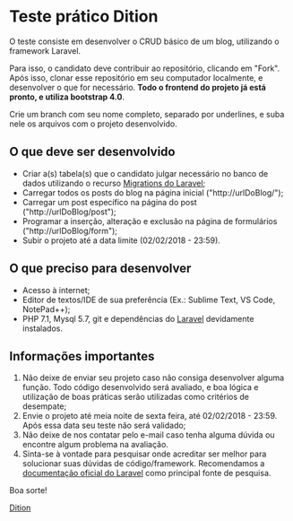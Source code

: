 # Teste prático Dition

O teste consiste em desenvolver o CRUD básico de um blog, utilizando o framework Laravel.

Para isso, o candidato deve contribuir ao repositório, clicando em "Fork". Após isso, clonar esse repositório em seu computador localmente, e desenvolver o que for necessário.
**Todo o frontend do projeto já está pronto, e utiliza bootstrap 4.0**.

Crie um branch com seu nome completo, separado por underlines, e suba nele os arquivos com o projeto desenvolvido.

## O que deve ser desenvolvido

* Criar a(s) tabela(s) que o candidato julgar necessário no banco de dados utilizando o recurso [Migrations do Laravel](https://laravel.com/docs/5.5/migrations);
* Carregar todos os posts do blog na página inicial ("http://urlDoBlog/");
* Carregar um post específico na página do post ("http://urlDoBlog/post");
* Programar a inserção, alteração e exclusão na página de formulários ("http://urlDoBlog/form");
* Subir o projeto até a data limite (02/02/2018 - 23:59).

## O que preciso para desenvolver

* Acesso à internet;
* Editor de textos/IDE de sua preferência (Ex.: Sublime Text, VS Code, NotePad++);
* PHP 7.1, Mysql 5.7, git e dependências do [Laravel](https://laravel.com/docs/5.5#installation) devidamente instalados.

## Informações importantes

1. Não deixe de enviar seu projeto caso não consiga desenvolver alguma função. Todo código desenvolvido será avaliado, e boa lógica e utilização de boas práticas serão utilizadas como critérios de desempate;
2. Envie o projeto até meia noite de sexta feira, até 02/02/2018 - 23:59. Após essa data seu teste não será validado;
3. Não deixe de nos contatar pelo e-mail caso tenha alguma dúvida ou encontre algum problema na avaliação.
4. Sinta-se à vontade para pesquisar onde acreditar ser melhor para solucionar suas dúvidas de código/framework. Recomendamos a [documentação oficial do Laravel](https://laravel.com/docs/5.5) como principal fonte de pesquisa.


Boa sorte!

[Dition](http://dition.com.br)
